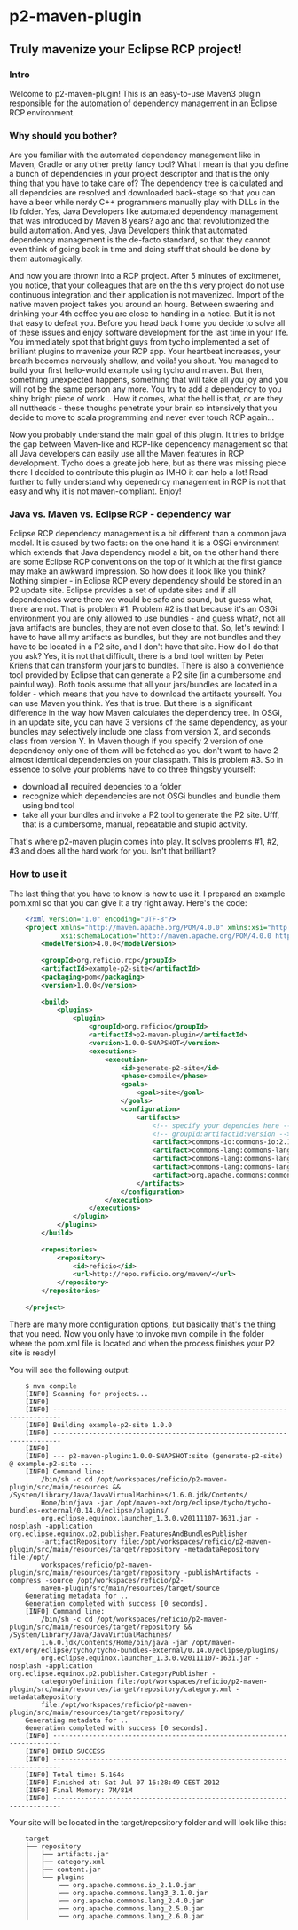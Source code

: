 # p2-maven-plugin

## Truly mavenize your Eclipse RCP project!

### Intro
Welcome to p2-maven-plugin! This is an easy-to-use Maven3 plugin responsible for the automation of dependency management in an Eclipse RCP environment.

### Why should you bother?
Are you familiar with the automated dependency management like in Maven, Gradle or any other pretty fancy tool? What I mean is that you define a bunch of dependencies in your project descriptor and that is the only thing that you have to take care of? The dependency tree is calculated and all dependcies are resolved and downloaded back-stage so that you can have a beer while nerdy C++ programmers manually play with DLLs in the lib folder. Yes, Java Developers like automated dependency management that was introduced by Maven 8 years? ago and that revolutionized the build automation. And yes, Java Developers think that automated dependency management is the de-facto standard, so that they cannot even think of going back in time and doing stuff that should be done by them automagically.

And now you are thrown into a RCP project. After 5 minutes of excitmenet, you notice, that your colleagues that are on the this very project do not use continuous integration and their application is not mavenized. Import of the native maven project takes you around an hourg. Between swaering and drinking your 4th coffee you are close to handing in a notice. But it is not that easy to defeat you. Before you head back home you decide to solve all of these issues and enjoy software development for the last time in your life. You immediately spot that bright guys from tycho implemented a set of brilliant plugins to mavenize your RCP app. Your heartbeat increases, your breath becomes nervously shallow, and voila! you shout. You managed to build your first hello-world example using tycho and maven. But then, something unexpected happens, something that will take all you joy and you will not be the same person any more. You try to add a dependency to you shiny bright piece of work… How it comes, what the hell is that, or are they all nuttheads - these thoughs penetrate your brain so intensively that you decide to move to scala programming and never ever touch RCP again…

Now you probably understand the main goal of this plugin. It tries to bridge the gap between Maven-like and RCP-like dependency management so that all Java developers can easily use all the Maven features in RCP development. Tycho does a greate job here, but as there was missing piece there I decided to contribute this plugin as IMHO it can help a lot! Read further to fully understand why depenedncy management in RCP is not that easy and why it is not maven-compliant. Enjoy!

### Java vs. Maven vs. Eclipse RCP - dependency war
Eclipse RCP dependency management is a bit different than a common java model. It is caused by two facts: on the one hand it is a OSGi environment which extends that Java dependency model a bit, on the other hand there are some Eclipse RCP conventions on the top of it which at the first glance may make an awkward impression. So how does it look like you think? Nothing simpler - in Eclipse RCP every dependency should be stored in an P2 update site. Eclipse provides a set of update sites and if all dependencies were there we would be safe and sound, but guess what, there are not. That is problem #1. Problem #2 is that because it's an OSGi environment you are only allowed to use bundles - and guess what?, not all java artifacts are bundles, they are not even close to that. So, let's rewind: I have to have all my artifacts as bundles, but they are not bundles and they have to be located in a P2 site, and I don't have that site. How do I do that you ask? Yes, it is not that difficult, there is a bnd tool written by Peter Kriens that can transform your jars to bundles. There is also a convenience tool provided by Eclipse that can generate a P2 site (in a cumbersome and painful way). Both tools assume that all your jars/bundles are located in a folder - which means that you have to download the artifacts yourself. You can use Maven you think. Yes that is true. But there is a significant difference in the way how Maven calculates the dependency tree. In OSGi, in an update site, you can have 3 versions of the same dependency, as your bundles may selectively include one class from version X, and seconds class from version Y. In Maven though if you specify 2 version of one dependency only one of them will be fetched as you don't want to have 2 almost identical dependencies on your classpath. This is problem #3. So in essence to solve your problems have to do three thingsby yourself:
* download all required depencies to a folder
* recognize which dependencies are not OSGi bundles and bundle them using bnd tool
* take all your bundles and invoke a P2 tool to generate the P2 site.
Ufff, that is a cumbersome, manual, repeatable and stupid activity.

That's where p2-maven plugin comes into play. It solves problems #1, #2, #3 and does all the hard work for you. Isn't that brilliant?

### How to use it
The last thing that you have to know is how to use it. I prepared an example pom.xml so that you can give it a try right away. Here's the code:

```xml 
	<?xml version="1.0" encoding="UTF-8"?>
    <project xmlns="http://maven.apache.org/POM/4.0.0" xmlns:xsi="http://www.w3.org/2001 XMLSchema-instance"
             xsi:schemaLocation="http://maven.apache.org/POM/4.0.0 http://maven.apache.org/maven-v4_0_0.xsd">
        <modelVersion>4.0.0</modelVersion>
    
        <groupId>org.reficio.rcp</groupId>
        <artifactId>example-p2-site</artifactId>
        <packaging>pom</packaging>
        <version>1.0.0</version>
    
        <build>
            <plugins>
                <plugin>
                    <groupId>org.reficio</groupId>
                    <artifactId>p2-maven-plugin</artifactId>
                    <version>1.0.0-SNAPSHOT</version>
                    <executions>
                        <execution>
                            <id>generate-p2-site</id>
                            <phase>compile</phase>
                            <goals>
                                <goal>site</goal>
                            </goals>
                            <configuration>
                                <artifacts>
                                	<!-- specify your depencies here -->
                                	<!-- groupId:artifactId:version -->
                                    <artifact>commons-io:commons-io:2.1</artifact>
                                    <artifact>commons-lang:commons-lang:2.4</artifact>
                                    <artifact>commons-lang:commons-lang:2.5</artifact>
                                    <artifact>commons-lang:commons-lang:2.6</artifact>
                                    <artifact>org.apache.commons:commons-lang3:3.1</artifact>
                                </artifacts>
                            </configuration>
                        </execution>
                    </executions>
                </plugin>
            </plugins>
        </build>
    
        <repositories>
            <repository>
                <id>reficio</id>
                <url>http://repo.reficio.org/maven/</url>
            </repository>
        </repositories>
    
    </project>
```
There are many more configuration options, but basically that's the thing that you need. Now you only have to invoke mvn compile in the folder where the pom.xml file is located and when the process finishes your P2 site is ready!

You will see the following output:
```
    $ mvn compile
    [INFO] Scanning for projects...
    [INFO]                                                                         
    [INFO] ------------------------------------------------------------------------
    [INFO] Building example-p2-site 1.0.0
    [INFO] ------------------------------------------------------------------------
    [INFO] 
    [INFO] --- p2-maven-plugin:1.0.0-SNAPSHOT:site (generate-p2-site) @ example-p2-site ---
    [INFO] Command line:
        /bin/sh -c cd /opt/workspaces/reficio/p2-maven-plugin/src/main/resources && /System/Library/Java/JavaVirtualMachines/1.6.0.jdk/Contents/
        Home/bin/java -jar /opt/maven-ext/org/eclipse/tycho/tycho-bundles-external/0.14.0/eclipse/plugins/
        org.eclipse.equinox.launcher_1.3.0.v20111107-1631.jar -nosplash -application org.eclipse.equinox.p2.publisher.FeaturesAndBundlesPublisher 
        -artifactRepository file:/opt/workspaces/reficio/p2-maven-plugin/src/main/resources/target/repository -metadataRepository file:/opt/
        workspaces/reficio/p2-maven-plugin/src/main/resources/target/repository -publishArtifacts -compress -source /opt/workspaces/reficio/p2-
        maven-plugin/src/main/resources/target/source
    Generating metadata for ..
    Generation completed with success [0 seconds].
    [INFO] Command line:
        /bin/sh -c cd /opt/workspaces/reficio/p2-maven-plugin/src/main/resources/target/repository && /System/Library/Java/JavaVirtualMachines/
        1.6.0.jdk/Contents/Home/bin/java -jar /opt/maven-ext/org/eclipse/tycho/tycho-bundles-external/0.14.0/eclipse/plugins/
        org.eclipse.equinox.launcher_1.3.0.v20111107-1631.jar -nosplash -application org.eclipse.equinox.p2.publisher.CategoryPublisher -
        categoryDefinition file:/opt/workspaces/reficio/p2-maven-plugin/src/main/resources/target/repository/category.xml -metadataRepository 
        file:/opt/workspaces/reficio/p2-maven-plugin/src/main/resources/target/repository/        
    Generating metadata for ..
    Generation completed with success [0 seconds].
    [INFO] ------------------------------------------------------------------------
    [INFO] BUILD SUCCESS
    [INFO] ------------------------------------------------------------------------
    [INFO] Total time: 5.164s
    [INFO] Finished at: Sat Jul 07 16:28:49 CEST 2012
    [INFO] Final Memory: 7M/81M
    [INFO] ------------------------------------------------------------------------
```

Your site will be located in the target/repository folder and will look like this:
```
	target
    ├── repository
    │   ├── artifacts.jar
    │   ├── category.xml
    │   ├── content.jar
    │   └── plugins
    │       ├── org.apache.commons.io_2.1.0.jar
    │       ├── org.apache.commons.lang3_3.1.0.jar
    │       ├── org.apache.commons.lang_2.4.0.jar
    │       ├── org.apache.commons.lang_2.5.0.jar
    │       └── org.apache.commons.lang_2.6.0.jar
```
